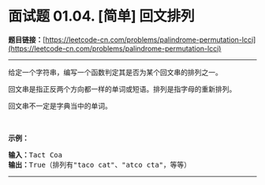 # 面试题 01.04. [简单] 回文排列

**题目链接：**[https://leetcode-cn.com/problems/palindrome-permutation-lcci](https://leetcode-cn.com/problems/palindrome-permutation-lcci)

---

<div class="content__1Y2H">
 <div class="notranslate">
  <p>给定一个字符串，编写一个函数判定其是否为某个回文串的排列之一。</p> 
  <p>回文串是指正反两个方向都一样的单词或短语。排列是指字母的重新排列。</p> 
  <p>回文串不一定是字典当中的单词。</p> 
  <p>&nbsp;</p> 
  <p><strong>示例：</strong></p> 
  <pre class="language-text"><strong>输入：</strong>Tact Coa
<strong>输出：</strong>True（排列有"taco cat"、"atco cta"，等等）
</pre> 
 </div>
</div>

---

```

```